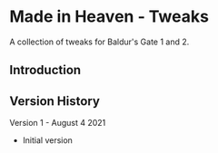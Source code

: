 # Made in Heaven - Tweaks
A collection of tweaks for Baldur's Gate 1 and 2.


## Introduction



## Version History

Version 1 - August 4 2021
- Initial version
